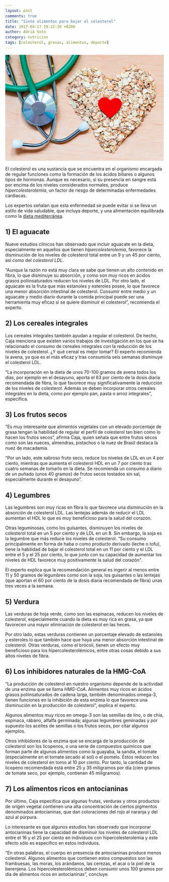 ```yaml
---
layout: post
comments: true
title: "Siete alimentos para bajar el colesterol"
date: 2017-04-17 19:22:10 +0200
author: Adrià Soto
category: nutricion
tags: [colesterol, grasas, alimentos, deporte]
---
```

![Colesterol](/assets/colesterol.jpg)

El colesterol es una sustancia que se encuentra en el organismo encargada de regular 
funciones como la formación de los ácidos biliares o algunos tipos de hormonas. Aunque 
es necesario, si su presencia en sangre está por encima de los niveles considerados normales, 
produce _hipercolesterolemia_, un factor de riesgo de determinadas enfermedades cardiacas.

Los expertos señalan que esta enfermedad se puede evitar si se lleva un estilo de vida saludable, 
que incluya deporte, y una alimentación equilibrada como la [dieta mediterránea](https://es.wikipedia.org/wiki/Dieta_mediterr%C3%A1nea).

<!--excerpt-->

## 1) El aguacate

Nueve estudios clínicos han observado que incluir aguacate en la dieta, especialmente en aquellos 
que tienen _hipercolesterolemia_, favorece la disminución de los niveles de colesterol total entre 
un 9 y un 45 por ciento, así como del _colesterol LDL_.

“Aunque la razón no está muy clara se sabe que tienen un alto contenido en fibra, lo que disminuye 
su absorción, y como son muy ricos en ácidos grasos poliinsaturados reducen los niveles de LDL. 
Por otro lado, el aguacate es la fruta que más estanoles y esteroles posee, lo que favorece una 
menor absorción intestinal de colesterol. Consumir entre medio y un aguacate y medio diario durante 
la comida principal puede ser una herramienta muy eficaz si se quiere disminuir el colesterol”, 
recomienda el experto.

## 2) Los cereales integrales

Los cereales integrales también ayudan a regular el colesterol. De hecho, Caja menciona que existen 
varios trabajos de investigación en los que se ha relacionado el consumo de cereales integrales con 
la reducción de los niveles de colesterol. ¿Y qué cereal es mejor tomar? El experto recomienda la 
avena, ya que es el más eficaz y tras consumirla seis semanas disminuye el colesterol LDL.

“La incorporación en la dieta de unos 70-100 gramos de avena todos los días, por ejemplo en el 
desayuno, aporta el 63 por ciento de la dosis diaria recomendada de fibra, lo que favorece muy 
significativamente la reducción de los niveles de colesterol. Además se deben incorporar otros 
cereales integrales en la dieta, como por ejemplo pan, pasta o arroz integrales”, especifica.

## 3) Los frutos secos

“Es muy interesante que alimentos vegetales con un elevado porcentaje de grasa tengan la habilidad 
de regular el perfil de colesterol tan bien como lo hacen los frutos secos”, afirma Caja, quien 
señala que entre frutos secos como son las nueces, almendras, pistachos o la nuez de Brasil 
destaca la nuez de macadamia.

“Por un lado, este sabroso fruto seco, reduce los niveles de LDL en un 4 por ciento, mientras 
que aumenta el colesterol HDL en un 7 por ciento tras cuatro semanas de tomarlo en la dieta. Se 
recomienda un consumo a diario de un puñado (unos 40 gramos) de frutos secos tostados sin sal, 
especialmente durante el desayuno”.

## 4) Legumbres

Las legumbres son muy ricas en fibra lo que favorece una disminución en la absorción de colesterol 
LDL. Las lentejas además de reducir el LDL aumentan el HDL lo que es muy beneficioso para la salud 
del corazón.

Otras leguminosas, como los guisantes, disminuyen los niveles de colesterol total en un 5 por ciento 
y de LDL en un 8. Sin embargo, la soja es la legumbre que más reduce los niveles de colesterol. 
“Su consumo principalmente en forma de haba o como producto derivado (leche o tofu), tiene la habilidad 
de bajar el colesterol total en un 11 por ciento y el LDL entre el 5 y el 25 por ciento, lo que junto 
con su capacidad de aumentar los niveles de HDL favorece muy positivamente la salud del corazón".

El experto explica que la recomendación general es ingerir al menos entre 11 y 50 gramos de legumbres 
como son la soja, los guisantes o las lentejas (que aportan el 60 por ciento de la dosis diaria 
recomendada de fibra) unas tres veces a la semana.

## 5) Verdura

Las verduras de hoja verde, como son las espinacas, reducen los niveles de colesterol, especialmente 
cuando la dieta es muy rica en grasa, ya que favorecen una mayor eliminación de colesterol en las heces.

Por otro lado, estas verduras contienen un porcentaje elevado de estanoles y esteroles lo que también 
hace que haya una menor absorción intestinal de colesterol. Otras verduras, como el brócoli, tienen un 
efecto muy beneficioso para los hipercolesterolémicos, entre otras cosas debido a sus altos niveles de 
fibra.

## 6) Los inhibidores naturales de la HMG-CoA

“La producción de colesterol en nuestro organismo depende de la actividad de una enzima que se llama _HMG-CoA_. 
Alimentos muy ricos en ácidos grasos poliinsaturados de cadena larga, también denominados omega-3, tienen 
funciones en la inhibición de esta enzima lo que favorece una disminución en la producción de colesterol”, 
explica el experto.

Algunos alimentos muy ricos en omega-3 son las semillas de lino, o de chía, espinaca, rábano, alfalfa 
germinada; algunas legumbres geminadas y por supuesto los aceites de semillas o los frutos secos, por 
citar algunos ejemplos.

Otros inhibidores de la enzima que se encarga de la producción de colesterol son los licopenos, o una 
serie de compuestos químicos que forman parte de algunos alimentos como la guayaba, la sandía, el tomate 
(especialmente en el tomate secado al sol) o el pomelo. Éstos reducen los niveles de colesterol en torno al 
10 por ciento. Por tanto, la cantidad de licopeno recomendada está entre 25 y 35 miligramos por día (cien 
gramos de tomate seco, por ejemplo, contienen 45 miligramos).

## 7) Los alimentos ricos en antocianinas

Por último, Caja especifica que algunas frutas, verduras y otros productos de origen vegetal contienen una 
alta concentración de ciertos pigmentos denominados antocianinas, que dan coloraciones del rojo al naranja 
y del azul al púrpura.

Lo interesante es que algunos estudios han observado que incorporar antocianinas tiene la capacidad de 
disminuir los niveles de colesterol LDL entre el 16 y el 25 por ciento en individuos con 
hipercolesterolemia y este efecto sólo es específico en estos individuos.

“En otras palabras, el cuerpo en presencia de antocianinas produce menos colesterol. Algunos alimentos 
que contienen estos compuestos son las frambuesas, las moras, los arándanos, las cerezas, el acai o la 
piel de la berenjena. Los hipercolesterolémicos deben consumir unos 100 gramos por día de alimentos ricos 
en antocianinas”, concluye.
